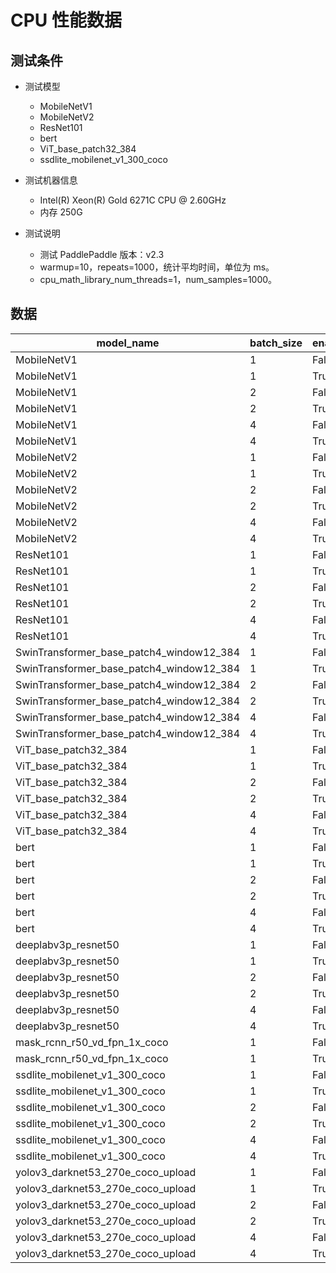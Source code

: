# CPU 性能数据

## 测试条件

- 测试模型
	- MobileNetV1
	- MobileNetV2
	- ResNet101
	- bert
	- ViT_base_patch32_384
  	- ssdlite_mobilenet_v1_300_coco

- 测试机器信息
	- Intel(R) Xeon(R) Gold 6271C CPU @ 2.60GHz
	- 内存 250G
- 测试说明
	- 测试 PaddlePaddle 版本：v2.3
	- warmup=10，repeats=1000，统计平均时间，单位为 ms。
	- cpu_math_library_num_threads=1，num_samples=1000。

## 数据

|	model_name	|	batch_size	|	enable_mkldnn	|	precision	|	avg_latency	|
|-|-|-|-|-|
|	MobileNetV1	|	1	|	False	|	fp32	|	37.7486	|
|	MobileNetV1	|	1	|	True	|	fp32	|	15.4455	|
|	MobileNetV1	|	2	|	False	|	fp32	|	78.1411	|
|	MobileNetV1	|	2	|	True	|	fp32	|	31.802	|
|	MobileNetV1	|	4	|	False	|	fp32	|	150.2198	|
|	MobileNetV1	|	4	|	True	|	fp32	|	57.1735	|
|	MobileNetV2	|	1	|	False	|	fp32	|	43.6175	|
|	MobileNetV2	|	1	|	True	|	fp32	|	14.8715	|
|	MobileNetV2	|	2	|	False	|	fp32	|	85.8639	|
|	MobileNetV2	|	2	|	True	|	fp32	|	25.7693	|
|	MobileNetV2	|	4	|	False	|	fp32	|	175.4801	|
|	MobileNetV2	|	4	|	True	|	fp32	|	49.5933	|
|	ResNet101	|	1	|	False	|	fp32	|	209.7689	|
|	ResNet101	|	1	|	True	|	fp32	|	138.5197	|
|	ResNet101	|	2	|	False	|	fp32	|	411.6655	|
|	ResNet101	|	2	|	True	|	fp32	|	267.575	|
|	ResNet101	|	4	|	False	|	fp32	|	821.0667	|
|	ResNet101	|	4	|	True	|	fp32	|	498.7897	|
|	SwinTransformer_base_patch4_window12_384	|	1	|	False	|	fp32	|	2476.451	|
|	SwinTransformer_base_patch4_window12_384	|	1	|	True	|	fp32	|	4309.8916	|
|	SwinTransformer_base_patch4_window12_384	|	2	|	False	|	fp32	|	4919.3384	|
|	SwinTransformer_base_patch4_window12_384	|	2	|	True	|	fp32	|	8538.6084	|
|	SwinTransformer_base_patch4_window12_384	|	4	|	False	|	fp32	|	9718.9913	|
|	SwinTransformer_base_patch4_window12_384	|	4	|	True	|	fp32	|	17098.5246	|
|	ViT_base_patch32_384	|	1	|	False	|	fp32	|	365.7941	|
|	ViT_base_patch32_384	|	1	|	True	|	fp32	|	326.9727	|
|	ViT_base_patch32_384	|	2	|	False	|	fp32	|	646.3851	|
|	ViT_base_patch32_384	|	2	|	True	|	fp32	|	1126.7091	|
|	ViT_base_patch32_384	|	4	|	False	|	fp32	|	1218.0988	|
|	ViT_base_patch32_384	|	4	|	True	|	fp32	|	2187.3777	|
|	bert	|	1	|	False	|	fp32	|	106.6469	|
|	bert	|	1	|	True	|	fp32	|	106.6411	|
|	bert	|	2	|	False	|	fp32	|	149.6218	|
|	bert	|	2	|	True	|	fp32	|	136.8391	|
|	bert	|	4	|	False	|	fp32	|	276.0263	|
|	bert	|	4	|	True	|	fp32	|	243.8251	|
|	deeplabv3p_resnet50	|	1	|	False	|	fp32	|	3064.0091	|
|	deeplabv3p_resnet50	|	1	|	True	|	fp32	|	2218.0117	|
|	deeplabv3p_resnet50	|	2	|	False	|	fp32	|	6217.048	|
|	deeplabv3p_resnet50	|	2	|	True	|	fp32	|	4378.2782	|
|	deeplabv3p_resnet50	|	4	|	False	|	fp32	|	12464.9701	|
|	deeplabv3p_resnet50	|	4	|	True	|	fp32	|	8859.03	|
|	mask_rcnn_r50_vd_fpn_1x_coco	|	1	|	False	|	fp32	|	6924.0275	|
|	mask_rcnn_r50_vd_fpn_1x_coco	|	1	|	True	|	fp32	|	3992.9994	|
|	ssdlite_mobilenet_v1_300_coco	|	1	|	False	|	fp32	|	88.7488	|
|	ssdlite_mobilenet_v1_300_coco	|	1	|	True	|	fp32	|	36.2734	|
|	ssdlite_mobilenet_v1_300_coco	|	2	|	False	|	fp32	|	164.834	|
|	ssdlite_mobilenet_v1_300_coco	|	2	|	True	|	fp32	|	66.3129	|
|	ssdlite_mobilenet_v1_300_coco	|	4	|	False	|	fp32	|	343.1162	|
|	ssdlite_mobilenet_v1_300_coco	|	4	|	True	|	fp32	|	132.0374	|
|	yolov3_darknet53_270e_coco_upload	|	1	|	False	|	fp32	|	1826.1788	|
|	yolov3_darknet53_270e_coco_upload	|	1	|	True	|	fp32	|	1160.4247	|
|	yolov3_darknet53_270e_coco_upload	|	2	|	False	|	fp32	|	3715.4342	|
|	yolov3_darknet53_270e_coco_upload	|	2	|	True	|	fp32	|	2318.9167	|
|	yolov3_darknet53_270e_coco_upload	|	4	|	False	|	fp32	|	7251.0338	|
|	yolov3_darknet53_270e_coco_upload	|	4	|	True	|	fp32	|	4635.9207	|
